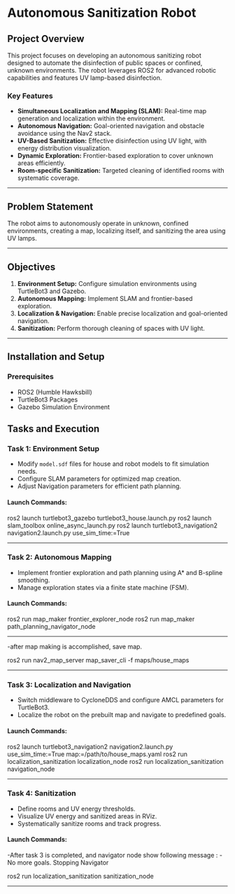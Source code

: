 # Autonomous Sanitization Robot

## Project Overview
This project focuses on developing an autonomous sanitizing robot designed to automate the disinfection of public spaces or confined, unknown environments. The robot leverages ROS2 for advanced robotic capabilities and features UV lamp-based disinfection.

### Key Features
- **Simultaneous Localization and Mapping (SLAM):** Real-time map generation and localization within the environment.
- **Autonomous Navigation:** Goal-oriented navigation and obstacle avoidance using the Nav2 stack.
- **UV-Based Sanitization:** Effective disinfection using UV light, with energy distribution visualization.
- **Dynamic Exploration:** Frontier-based exploration to cover unknown areas efficiently.
- **Room-specific Sanitization:** Targeted cleaning of identified rooms with systematic coverage.

---

## Problem Statement
The robot aims to autonomously operate in unknown, confined environments, creating a map, localizing itself, and sanitizing the area using UV lamps.

---

## Objectives
1. **Environment Setup:** Configure simulation environments using TurtleBot3 and Gazebo.
2. **Autonomous Mapping:** Implement SLAM and frontier-based exploration.
3. **Localization & Navigation:** Enable precise localization and goal-oriented navigation.
4. **Sanitization:** Perform thorough cleaning of spaces with UV light.

---

## Installation and Setup

### Prerequisites
- ROS2 (Humble Hawksbill)
- TurtleBot3 Packages
- Gazebo Simulation Environment

## Tasks and Execution

### **Task 1: Environment Setup**
- Modify `model.sdf` files for house and robot models to fit simulation needs.
- Configure SLAM parameters for optimized map creation.
- Adjust Navigation parameters for efficient path planning.

#### Launch Commands:

ros2 launch turtlebot3_gazebo turtlebot3_house.launch.py
ros2 launch slam_toolbox online_async_launch.py
ros2 launch turtlebot3_navigation2 navigation2.launch.py use_sim_time:=True

---

### **Task 2: Autonomous Mapping**

- Implement frontier exploration and path planning using A* and B-spline smoothing.
- Manage exploration states via a finite state machine (FSM).

#### Launch Commands:

ros2 run map_maker frontier_explorer_node
ros2 run map_maker path_planning_navigator_node

---

-after map making is accomplished, save map.

ros2 run nav2_map_server map_saver_cli -f maps/house_maps

---

### **Task 3: Localization and Navigation**

- Switch middleware to CycloneDDS and configure AMCL parameters for TurtleBot3.
- Localize the robot on the prebuilt map and navigate to predefined goals.

#### Launch Commands:

ros2 launch turtlebot3_navigation2 navigation2.launch.py use_sim_time:=True map:=/path/to/house_maps.yaml
ros2 run localization_sanitization localization_node
ros2 run localization_sanitization navigation_node

---

### **Task 4: Sanitization**

- Define rooms and UV energy thresholds.
- Visualize UV energy and sanitized areas in RViz.
- Systematically sanitize rooms and track progress.

#### Launch Commands:
-After task 3 is completed, and navigator node  show following message :
-No more goals. Stopping Navigator

ros2 run localization_sanitization sanitization_node

---

